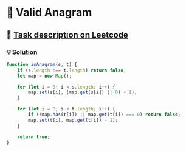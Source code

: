 # 📝 Valid Anagram

## 🔗 [Task description on Leetcode](https://leetcode.com/problems/valid-anagram/description/?envType=problem-list-v2&envId=hash-table)

### 💡 Solution

```js
function isAnagram(s, t) {
	if (s.length !== t.length) return false;
	let map = new Map();

	for (let i = 0; i < s.length; i++) {
		map.set(s[i], (map.get(s[i]) || 0) + 1);
	}

	for (let i = 0; i < t.length; i++) {
		if (!map.has(t[i]) || map.get(t[i]) === 0) return false;
		map.set(t[i], map.get(t[i]) - 1);
	}

	return true;
}
```
